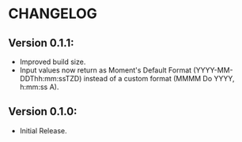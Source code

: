 # CHANGELOG
## Version 0.1.1:
* Improved build size.
* Input values now return as Moment's Default Format (YYYY-MM-DDThh:mm:ssTZD) instead of a custom format (MMMM Do YYYY, h:mm:ss A).

## Version 0.1.0:
* Initial Release.
